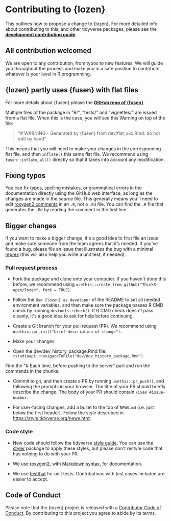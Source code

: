 # Contributing to {lozen}

This outlines how to propose a change to {lozen}. 
For more detailed info about contributing to this, and other tidyverse packages, please see the
[**development contributing guide**](https://rstd.io/tidy-contrib). 

## All contribution welcomed

We are open to any contribution, from typos to new features. 
We will guide you throughout the process and make you in a safe position to contribute,
whatever is your level in R programming.

## {lozen} partly uses {fusen} with flat files

For more details about {fusen} please the [**GitHub repo of {fusen}**](https://github.com/ThinkR-open/fusen). 

Multiple files of the package in "R/", "tests/" and "vignettes/" are issued from a flat file.
When this is the case, you will see this Warning on top of the file:

> "# WARNING - Generated by {fusen} from dev/flat_xxx.Rmd: do not edit by hand"

This means that you will need to make your changes in the corresponding flat file, 
and then `inflate()` this same flat file. 
We recommend using `fusen::inflate_all()` directly so that it takes into account any modification.

## Fixing typos

You can fix typos, spelling mistakes, or grammatical errors in the documentation directly using the GitHub web interface, as long as the changes are made in the _source_ file. 
This generally means you'll need to edit [roxygen2 comments](https://roxygen2.r-lib.org/articles/roxygen2.html) in an `.R`, not a `.Rd` file. 
You can find the `.R` file that generates the `.Rd` by reading the comment in the first line.

## Bigger changes

If you want to make a bigger change, it's a good idea to first file an issue and make sure someone from the team agrees that it’s needed. 
If you’ve found a bug, please file an issue that illustrates the bug with a minimal 
[reprex](https://www.tidyverse.org/help/#reprex) (this will also help you write a unit test, if needed).

### Pull request process

*   Fork the package and clone onto your computer. If you haven't done this before, we recommend using `usethis::create_from_github("ThinkR-open/lozen", fork = TRUE)`.

*   Follow the `Use {lozen} as developer` of the README to set all needed environment variables, and then make sure the package passes R CMD check by running `devtools::check()`. If R CMD check doesn't pass cleanly, it's a good idea to ask for help before continuing. 
    
*   Create a Git branch for your pull request (PR). We recommend using `usethis::pr_init("brief-description-of-change")`.

*   Make your changes

*   Open the dev/dev_history_package.Rmd file: `rstudioapi::navigateToFile("dev/dev_history_package.Rmd")`

Find the "# Each time, before pushing to the server" part and run the commands in the chunks.

*   Commit to git, and then create a PR by running `usethis::pr_push()`, and following the prompts in your browser.
    The title of your PR should briefly describe the change.
    The body of your PR should contain `Fixes #issue-number`.

*  For user-facing changes, add a bullet to the top of `NEWS.md` (i.e. just below the first header). Follow the style described in <https://style.tidyverse.org/news.html>.

### Code style

*   New code should follow the tidyverse [style guide](https://style.tidyverse.org). 
    You can use the [styler](https://CRAN.R-project.org/package=styler) package to apply these styles, but please don't restyle code that has nothing to do with your PR.  

*  We use [roxygen2](https://cran.r-project.org/package=roxygen2), with [Markdown syntax](https://cran.r-project.org/web/packages/roxygen2/vignettes/rd-formatting.html), for documentation.  

*  We use [testthat](https://cran.r-project.org/package=testthat) for unit tests. 
   Contributions with test cases included are easier to accept.  

## Code of Conduct

Please note that the {lozen} project is released with a
[Contributor Code of Conduct](CODE_OF_CONDUCT.md). By contributing to this
project you agree to abide by its terms.

